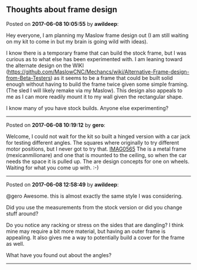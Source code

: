 ## Thoughts about frame design
Posted on **2017-06-08 10:05:55** by **awildeep**:

Hey everyone, I am planning my Maslow frame design out (I am still waiting on my kit to come in but my brain is going wild with ideas).



I know there is a temporary frame that can build the stock frame, but I was curious as to what else has been experimented with.  I am leaning toward the alternate design on the WIKI (https://github.com/MaslowCNC/Mechancs/wiki/Alternative-Frame-design-from-Beta-Testers) as it seems to be a frame that could be built solid enough without having to build the frame twice given some simple framing. (The sled I will likely remake via my Maslow).  This design also appeals to me as I can more readily mount it to my wall given the rectangular shape.



I know many of you have stock builds.  Anyone else experimenting?

---

Posted on **2017-06-08 10:19:12** by **gero**:

Welcome, I could not wait for the kit so built a hinged version with a car jack for testing different angles. The squares where originally to try different motor positions, but I never got to try that.  [IMAG0565](../../images/yc/tn/yctn_imag0565.jpg.jpg) The is a metal frame (mexicanmilionare) and one that is mounted to the ceiling, so when the car needs the space it is pulled up. The are design concepts for one on wheels. Waiting for what you come up with. :-)

---

Posted on **2017-06-08 12:58:49** by **awildeep**:

@gero Awesome.  this is almost exactly the same style I was considering.   



Did you use the measurements from the stock version or did you change stuff around?  



Do you notice any racking or stress on the sides that are dangling?   I think mine may require a bit more material, but having an outer frame is appealing.  It also gives me a way to potentially build a cover for the frame as well.



What have you found out about the angles?

---

